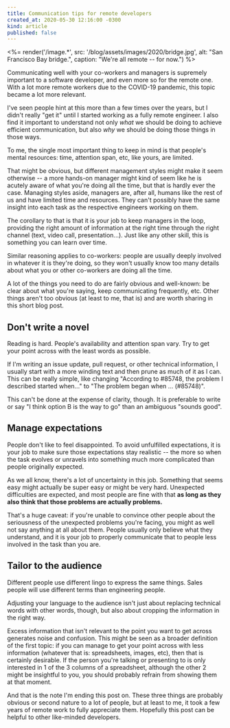 ```yaml
---
title: Communication tips for remote developers
created_at: 2020-05-30 12:16:00 -0300
kind: article
published: false
---
```


<%= render('/image.*', src: '/blog/assets/images/2020/bridge.jpg', alt: "San Francisco Bay bridge.", caption: "We're all remote -- for now.") %>

Communicating well with your co-workers and managers is supremely important to a software developer, and even more so for the remote one. With a lot more remote workers due to the COVID-19 pandemic, this topic became a lot more relevant.

I've seen people hint at this more than a few times over the years, but I didn't really "get it" until I started working as a fully remote engineer. I also find it important to understand not only _what_ we should be doing to achieve efficient communication, but also _why_ we should be doing those things in those ways.

To me, the single most important thing to keep in mind is that people's mental resources: time, attention span, etc, like yours, are limited.

<!-- more -->

That might be obvious, but different management styles might make it seem otherwise -- a more hands-on manager might kind of seem like he is acutely aware of what you're doing all the time, but that is hardly ever the case. Managing styles aside, managers are, after all, humans like the rest of us and have limited time and resources. They can't possibly have the same insight into each task as the respective engineers working on them.

The corollary to that is that it is your job to keep managers in the loop, providing the right amount of information at the right time through the right channel (text, video call, presentation...). Just like any other skill, this is something you can learn over time.

Similar reasoning applies to co-workers: people are usually deeply involved in whatever it is they're doing, so they won't usually know too many details about what you or other co-workers are doing all the time.

A lot of the things you need to do are fairly obvious and well-known: be clear about what you're saying, keep communicating frequently, etc. Other things aren't too obvious (at least to me, that is) and are worth sharing in this short blog post.

## Don't write a novel

Reading is hard. People's availability and attention span vary. Try to get your point across with the least words as possible.

If I'm writing an issue update, pull request, or other technical information, I usually start with a more winding text and then prune as much of it as I can. This can be really simple, like changing "According to #85748, the problem I described started when..." to "The problem began when ... (#85748)".

This can't be done at the expense of clarity, though. It is preferable to write or say "I think option B is the way to go" than an ambiguous "sounds good".

## Manage expectations

People don't like to feel disappointed. To avoid unfulfilled expectations, it is your job to make sure those expectations stay realistic -- the more so when the task evolves or unravels into something much more complicated than people originally expected.

As we all know, there's a lot of uncertainty in this job. Something that seems easy might actually be super easy or might be very hard. Unexpected difficulties are expected, and most people are fine with that **as long as they also think that those problems are actually problems.**

That's a huge caveat: if you're unable to convince other people about the seriousness of the unexpected problems you're facing, you might as well not say anything at all about them. People usually only believe what they understand, and it is your job to properly communicate that to people less involved in the task than you are.

## Tailor to the audience

Different people use different lingo to express the same things. Sales people will use different terms than engineering people.

Adjusting your language to the audience isn't just about replacing technical words with other words, though, but also about cropping the information in the right way.

Excess information that isn't relevant to the point you want to get across generates noise and confusion. This might be seen as a broader definition of the first topic: if you can manage to get your point across with less information (whatever that is: spreadsheets, images, etc), then that is certainly desirable. If the person you're talking or presenting to is only interested in 1 of the 3 columns of a spreadsheet, although the other 2 might be insightful to you, you should probably refrain from showing them at that moment.

And that is the note I'm ending this post on. These three things are probably obvious or second nature to a lot of people, but at least to me, it took a few years of remote work to fully appreciate them. Hopefully this post can be helpful to other like-minded developers.

